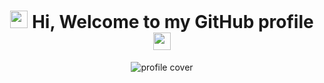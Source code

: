 <h1 align="center">
 <img src="https://media.giphy.com/media/hvRJCLFzcasrR4ia7z/giphy.gif" width="28"> 
 Hi, Welcome to my GitHub profile 
 <img src="https://media.giphy.com/media/hvRJCLFzcasrR4ia7z/giphy.gif" width="28">
</h1>

<div align="center">
    <img src="https://media.licdn.com/dms/image/v2/C4D12AQEyH4W0_3_8Lg/article-cover_image-shrink_600_2000/article-cover_image-shrink_600_2000/0/1617887567803?e=2147483647&v=beta&t=-QuBdx9Ltlh3pS68cvDkttJzkrEgTCSLhSaJGXzE_eA" alt="profile cover" />
</div>
